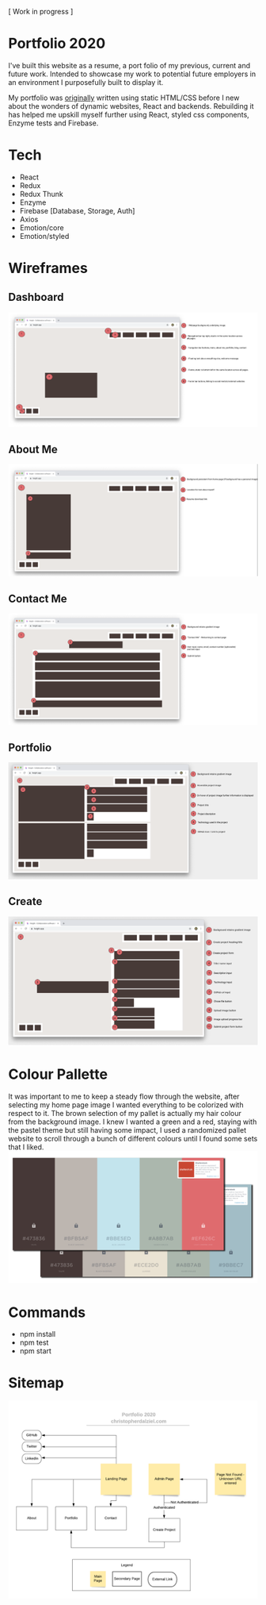 [ Work in progress ]

# Portfolio 2020

I've built this website as a resume, a port folio of my previous, current and future work. Intended to showcase my work to potential future employers in an environment I purposefully built to display it.

My portfolio was [originally](https://github.com/ChristopherDalziel/Portfolio-2.0) written using static HTML/CSS before I new about the wonders of dynamic websites, React and backends. Rebuilding it has helped me upskill myself further using React, styled css components, Enzyme tests and Firebase.

# Tech

- React
- Redux
- Redux Thunk
- Enzyme
- Firebase [Database, Storage, Auth]
- Axios
- Emotion/core
- Emotion/styled

# Wireframes

## Dashboard

![Dashboard page](src/assets/readMeAssets/dashboard-wire.png)

## About Me

![About Me page](src/assets/readMeAssets/about-me-wire.png)

## Contact Me

![Contact page](src/assets/readMeAssets/contact-wire.png)

## Portfolio

![Portfolio page](src/assets/readMeAssets/portfolio-wire.png)

## Create

![Create project page](src/assets/readMeAssets/create-wire.png)

# Colour Pallette

It was important to me to keep a steady flow through the website, after selecting my home page image I wanted everything to be colorized with respect to it. The brown selection of my pallet is actually my hair colour from the background image. I knew I wanted a green and a red, staying with the pastel theme but still having some impact, I used a randomized pallet website to scroll through a bunch of different colours until I found some sets that I liked.
![Colours for website](src/assets/readMeAssets/Colour_P.jpg)

# Commands

- npm install
- npm test
- npm start

# Sitemap

![Create project page](src/assets/readMeAssets/sitemap.png)
